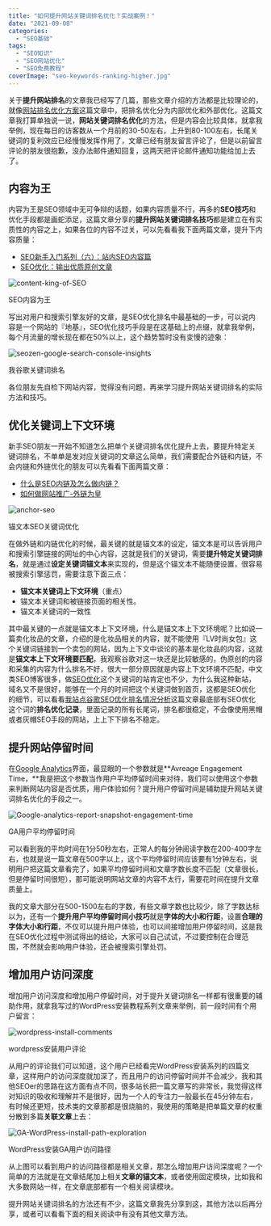 ```yaml
---
title: "如何提升网站关键词排名优化？实战案例！"
date: "2021-09-08"
categories: 
  - "SEO基础"
tags: 
  - "SEO知识"
  - "SEO网站优化"
  - "SEO免费教程"
coverImage: "seo-keywords-ranking-higher.jpg"
---
```


关于**提升网站排名**的文章我已经写了几篇，那些文章介绍的方法都是比较理论的，就像[网站排名优化方案](https://www.helloyu.top/seo/seo-website-ranking-checklist.html)这篇文章中，把排名优化分为内部优化和外部优化，这篇文章我打算单独说一说，**网站关键词排名优化**的方法，但是内容会比较具体，就拿我举例，现在每日的访客数从一个月前的30-50左右，上升到80-100左右，长尾关键词的复利效应已经慢慢发挥作用了，文章已经有朋友留言评论了，但是以前留言评论的朋友很抱歉，没办法邮件通知回复，这两天把评论邮件通知功能给加上去了。

## 内容为王

内容为王是SEO领域中无可争辩的话题，如果内容质量不行，再多的**SEO技巧**和优化手段都是画蛇添足，这篇文章分享的**提升网站关键词排名技巧**都是建立在有实质性的内容之上，如果各位的内容不过关，可以先看看我下面两篇文章，提升下内容质量：

- [SEO新手入门系列（六）：站内SEO内容篇](https://www.helloyu.top/seo/seo-tutorial-moz-serial-2021-on-page-content.html)
- [SEO优化：输出优质原创文章](https://www.helloyu.top/seo/writing-seo-article.html)

![content-king-of-SEO](images/content-king-of-SEO.jpg)

SEO内容为王

写出对用户和搜索引擎友好的文章，是SEO优化排名中最基础的一步，可以说内容是一个网站的『地基』，SEO优化技巧手段是在这基础上的点缀，就拿我举例，每个月流量的增长现在都在50%以上，这个趋势暂时没有变慢的迹象：

![seozen-google-search-console-insights](images/seozen-google-search-console-insights-1005x1024.png)

我谷歌关键词排名

各位朋友先自检下网站内容，觉得没有问题，再来学习提升网站关键词排名的实际方法和技巧。

## 优化关键词上下文环境

新手SEO朋友一开始不知道怎么把单个关键词排名优化提升上去，要提升特定关键词排名，不单单是发对应关键词的文章这么简单，我们需要配合外链和内链，不会内链和外链优化的朋友可以先看看下面两篇文章：

- [什么是SEO内链及怎么做内链？](https://www.helloyu.top/seo/internal-link-build-seo.html)
- [如何做网站推广-外链为皇](https://www.helloyu.top/seo/website-external-links.html)

![anchor-seo](images/anchor-seo-1024x539.png)

锚文本SEO关键词优化

在做外链和内链优化的时候，最关键的就是锚文本的设定，锚文本是可以告诉用户和搜索引擎链接的网址的中心内容，这就是我们的关键词，需要**提升特定关键词排名**，就是通过**设定关键词锚文本**来实现的，但是这个锚文本不能随便设置，很容易被搜索引擎惩罚，需要注意下面三点：

- **锚文本关键词上下文环境**（重点）
- 锚文本关键词和被链接页面的相关性。
- 锚文本关键词的一致性

其中最关键的一点就是锚文本上下文环境，什么是锚文本上下文环境呢？比如说一篇卖化妆品的文章，介绍的是化妆品相关的内容，就不能使用『LV时尚女包』这个关键词链接到一个卖包的网站，因为上下文中谈论的基本是化妆品的内容，这就是**锚文本上下文环境要匹配**，我观察谷歌对这一块还是比较敏感的，伪原创的内容和采集的内容为什么排名不好，很大一部分原因就是内容上下文环境不匹配，中文类SEO博客很多，做[SEO优化](https://www.helloyu.top/seo/seo-course-first-step.html)这个关键词的站肯定也不少，为什么我这种新站，域名又不是很好，能够在一个月的时间把这个关键词做到首页，这都是SEO优化的细节，可以看看[我站点谷歌SEO优化排名情况分析](https://www.helloyu.top/seo/seozen-google-ranking-july.html)这篇文章最底部有SEO优化这个词的**排名优化记录**，里面记录的所有长尾词，排名都很稳定，不会像使用黑帽或者灰帽SEO手段的网站，上上下下排名不稳定。

## 提升网站停留时间

在[Google Analytics](https://analytics.google.com)界面，最显眼的一个参数就是**Avreage Engagement Time，**我是把这个参数当作用户平均停留时间来对待，我们可以使用这个参数来判断网站内容是否优质，用户体验如何？提升用户停留时间是辅助提升网站关键词排名优化的手段之一。

![Google-analytics-report-snapshot-engagement-time](images/Google-analytics-report-snapshot-engagement-time-1024x775.png)

GA用户平均停留时间

可以看到我的平均时间在1分50秒左右，正常人的每分钟阅读字数在200-400字左右，也就是说一篇文章在500字以上，这个平均停留时间应该要有1分钟左右，说明用户把这篇文章看完了，如果平均停留时间和文章字数长度不匹配（文章很长，但是停留时间很短），那可能说明网站文章的内容不太行，需要花时间在提升文章质量上。

我的文章大部分在500-1500左右的字数，有些文章字数也比较少，除了字数达标以为，还有一个**提升用户平均停留时间小技巧**就是**字体的大小和行距**，设置**合理的字体大小和行距**，不仅可以提升用户体验，也可以间接增加用户停留时间，这是我在SEO优化过程中测试得出的结论，大家可以自己试试，不过要控制在合理范围，不然就会影响用户体验，还会被搜索引擎处罚。

## 增加用户访问深度

增加用户访问深度和增加用户停留时间，对于提升关键词排名一样都有很重要的辅助作用，就拿我写过的WordPress安装教程系列文章来举例，前一段时间有个用户留言：

![wordpress-install-comments](images/wordpress-install-comments-1024x335.png)

wordpress安装用户评论

从用户的评论我们可以知道，这个用户已经看完WordPress安装系列的四篇文章，这样用户的访问深度就加深了，而且用户的访问停留时间并不会减少，我和其他SEOer的思路在这方面有点不同，很多站长把一篇文章写的非常长，我觉得这样对知识的吸收和理解并不是很好，因为一个人的专注力一般最长在45分钟左右，有时候还更短，技术类的文章那都是很烧脑的，我使用的策略是把单篇文章的权重分散到多篇**关联文章**上去：

![GA-WordPress-install-path-exploration](images/GA-WordPress-install-path-exploration-1024x387.png)

WordPress安装GA用户访问路径

从上图可以看到用户的访问路径都是相关文章，那怎么增加用户访问深度呢？一个简单的方法就是在文章结尾加上相关**文章的锚文本**，或者使用固定模块，比如我和大多数网站一样，在文章底部都有一个相关阅读模块。

提升网站关键词排名的方法还有不少，这篇文章我先分享到这，其他方法以后再分享，或者可以看看下面的相关阅读中有没有其他文章方法。

